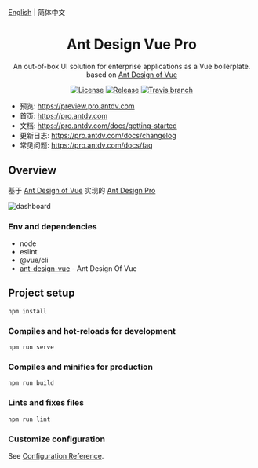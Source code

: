 [English](./README.md) | 简体中文

<h1 align="center">Ant Design Vue Pro</h1>
<div align="center">
An out-of-box UI solution for enterprise applications as a Vue boilerplate. based on  <a href="https://vuecomponent.github.io/ant-design-vue/docs/vue/introduce-cn/" target="_blank">Ant Design of Vue</a>
</div>

<div align="center">

[![License](https://img.shields.io/npm/l/package.json.svg?style=flat)](https://github.com/vueComponent/ant-design-vue-pro/blob/master/LICENSE)
[![Release](https://img.shields.io/github/release/vueComponent/ant-design-vue-pro.svg?style=flat)](https://github.com/vueComponent/ant-design-vue-pro/releases/latest)
[![Travis branch](https://travis-ci.org/vueComponent/ant-design-vue-pro.svg?branch=master)](https://travis-ci.org/vueComponent/ant-design-vue-pro)

</div>

- 预览: https://preview.pro.antdv.com
- 首页: https://pro.antdv.com
- 文档: https://pro.antdv.com/docs/getting-started
- 更新日志: https://pro.antdv.com/docs/changelog
- 常见问题: https://pro.antdv.com/docs/faq

Overview
----

基于 [Ant Design of Vue](https://vuecomponent.github.io/ant-design-vue/docs/vue/introduce-cn/) 实现的 [Ant Design Pro](https://pro.ant.design/) 

![dashboard](https://static-2.loacg.com/open/static/github/sp3.png)

### Env and dependencies

- node
- eslint
- @vue/cli
- [ant-design-vue](https://github.com/vueComponent/ant-design-vue) - Ant Design Of Vue 

## Project setup
```
npm install
```

### Compiles and hot-reloads for development
```
npm run serve
```

### Compiles and minifies for production
```
npm run build
```

### Lints and fixes files
```
npm run lint
```

### Customize configuration
See [Configuration Reference](https://cli.vuejs.org/config/).
